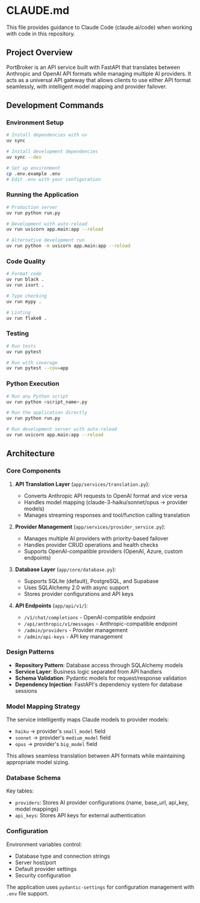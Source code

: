 # CLAUDE.md

This file provides guidance to Claude Code (claude.ai/code) when working with code in this repository.

## Project Overview

PortBroker is an API service built with FastAPI that translates between Anthropic and OpenAI API formats while managing multiple AI providers. It acts as a universal API gateway that allows clients to use either API format seamlessly, with intelligent model mapping and provider failover.

## Development Commands

### Environment Setup
```bash
# Install dependencies with uv
uv sync

# Install development dependencies
uv sync --dev

# Set up environment
cp .env.example .env
# Edit .env with your configuration
```

### Running the Application
```bash
# Production server
uv run python run.py

# Development with auto-reload
uv run uvicorn app.main:app --reload

# Alternative development run
uv run python -m uvicorn app.main:app --reload
```

### Code Quality
```bash
# Format code
uv run black .
uv run isort .

# Type checking
uv run mypy .

# Linting
uv run flake8 .
```

### Testing
```bash
# Run tests
uv run pytest

# Run with coverage
uv run pytest --cov=app
```

### Python Execution
```bash
# Run any Python script
uv run python <script_name>.py

# Run the application directly
uv run python run.py

# Run development server with auto-reload
uv run uvicorn app.main:app --reload
```

## Architecture

### Core Components

1. **API Translation Layer** (`app/services/translation.py`):
   - Converts Anthropic API requests to OpenAI format and vice versa
   - Handles model mapping (claude-3-haiku/sonnet/opus → provider models)
   - Manages streaming responses and tool/function calling translation

2. **Provider Management** (`app/services/provider_service.py`):
   - Manages multiple AI providers with priority-based failover
   - Handles provider CRUD operations and health checks
   - Supports OpenAI-compatible providers (OpenAI, Azure, custom endpoints)

3. **Database Layer** (`app/core/database.py`):
   - Supports SQLite (default), PostgreSQL, and Supabase
   - Uses SQLAlchemy 2.0 with async support
   - Stores provider configurations and API keys

4. **API Endpoints** (`app/api/v1/`):
   - `/v1/chat/completions` - OpenAI-compatible endpoint
   - `/api/anthropic/v1/messages` - Anthropic-compatible endpoint
   - `/admin/providers` - Provider management
   - `/admin/api-keys` - API key management

### Design Patterns

- **Repository Pattern**: Database access through SQLAlchemy models
- **Service Layer**: Business logic separated from API handlers
- **Schema Validation**: Pydantic models for request/response validation
- **Dependency Injection**: FastAPI's dependency system for database sessions

### Model Mapping Strategy

The service intelligently maps Claude models to provider models:
- `haiku` → provider's `small_model` field
- `sonnet` → provider's `medium_model` field  
- `opus` → provider's `big_model` field

This allows seamless translation between API formats while maintaining appropriate model sizing.

### Database Schema

Key tables:
- `providers`: Stores AI provider configurations (name, base_url, api_key, model mappings)
- `api_keys`: Stores API keys for external authentication

### Configuration

Environment variables control:
- Database type and connection strings
- Server host/port
- Default provider settings
- Security configuration

The application uses `pydantic-settings` for configuration management with `.env` file support.